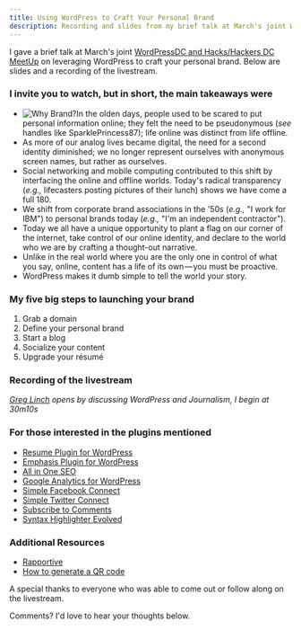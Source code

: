```yaml
---
title: Using WordPress to Craft Your Personal Brand
description: Recording and slides from my brief talk at March's joint WordCampDC and Hacks/Hackers DC MeetUp on leveraging WordPress to craft your personal brand.
---
```


I gave a brief talk at March's joint [WordPressDC and Hacks/Hackers DC MeetUp](http://www.meetup.com/wordpressdc/events/16178194/) on leveraging WordPress to craft your personal brand. Below are slides and a recording of the livestream.

### I invite you to watch, but in short, the main takeaways were

* ![Why Brand?](//ben.balter.com/wp-content/uploads/2011/03/branding-300x224.png "Why Brand?")In the olden days, people used to be scared to put personal information online; they felt the need to be pseudonymous (*see* handles like SparklePrincess87); life online was distinct from life offline.
* As more of our analog lives became digital, the need for a second identity diminished; we no longer represent ourselves with anonymous screen names, but rather as ourselves.
* Social networking and mobile computing contributed to this shift by interfacing the online and offline worlds. Today's radical transparency (*e.g.,* lifecasters posting pictures of their lunch) shows we have come a full 180.
* We shift from corporate brand associations in the '50s (*e.g.,* "I work for IBM") to personal brands today (*e.g.,* "I'm an independent contractor").
* Today we all have a unique opportunity to plant a flag on our corner of the internet, take control of our online identity, and declare to the world who we are by crafting a thought-out narrative.
* Unlike in the real world where you are the only one in control of what you say, online, content has a life of its own — you must be proactive.
* WordPress makes it dumb simple to tell the world your story.

### My five big steps to launching your brand

1. Grab a domain
2. Define your personal brand
3. Start a blog
4. Socialize your content
5. Upgrade your résumé

### Recording of the livestream

*[Greg Linch](http://www.greglinch.com/) opens by discussing WordPress and Journalism, I begin at 30m10s*

### For those interested in the plugins mentioned

* [Resume Plugin for WordPress](//ben.balter.com/2010/09/12/wordpress-resume-plugin/ "WordPress Resume Plugin")
* [Emphasis Plugin for WordPress](//ben.balter.com/2011/01/11/wordpress-emphasis-plugin/ "WordPress Emphasis Plugin: Highlight and Permalink Text")
* [All in One SEO](http://wordpress.org/extend/plugins/all-in-one-seo-pack/)
* [Google Analytics for WordPress](http://yoast.com/wordpress/google-analytics/)
* [Simple Facebook Connect](http://ottopress.com/wordpress-plugins/simple-facebook-connect/)
* [Simple Twitter Connect](http://ottopress.com/wordpress-plugins/simple-twitter-connect/)
* [Subscribe to Comments](http://wordpress.org/plugins/subscribe-to-comments/)
* [Syntax Highlighter Evolved](http://wordpress.org/plugins/syntaxhighlighter/)

### Additional Resources

* [Rapportive](http://rapportive.com/)
* [How to generate a QR code](http://thenextweb.com/socialmedia/2010/10/13/bit-ly-now-lets-you-add-qr-codes-to-links-in-seconds/)

A special thanks to everyone who was able to come out or follow along on the livestream.

Comments? I'd love to hear your thoughts below.
